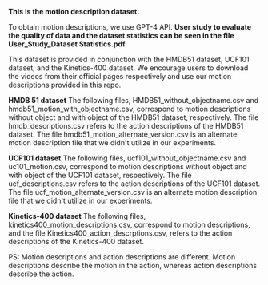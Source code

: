 **This is the motion description dataset.**

To obtain motion descriptions, we use GPT-4 API. **User study to evaluate the quality of data and the dataset statistics can be seen in the file User_Study_Dataset Statistics.pdf**


This dataset is provided in conjunction with the HMDB51 dataset, UCF101 dataset, and the Kinetics-400 dataset. We encourage users to download the videos from their official pages respectively and use our motion descriptions provided in this repo.


**HMDB 51 dataset**
The following files, HMDB51_without_objectname.csv and hmdb51_motion_with_objectname.csv, correspond to motion descriptions without object and with object of the HMDB51 dataset, respectively. 
The file hmdb_descriptions.csv refers to the action descriptions of the HMDB51 dataset. The file hmdb51_motion_alternate_version.csv is an alternate motion description file that we didn't utilize in our experiments.


**UCF101 dataset**
The following files, ucf101_without_objectname.csv and uc101_motion.csv, correspond to motion descriptions without object and with object of the UCF101 dataset, respectively. 
The file ucf_descriptions.csv refers to the action descriptions of the UCF101 dataset. The file ucf_motion_alternate_version.csv is an alternate motion description file that we didn't utilize in our experiments.


**Kinetics-400 dataset**
The following files, kinetics400_motion_descriptions.csv, correspond to motion descriptions,  and the file Kinetics400_action_descrptions.csv, refers to the action descriptions of the Kinetics-400 dataset. 



PS: Motion descriptions and action descriptions are different. Motion descriptions describe the motion in the action, whereas action descriptions describe the action. 




